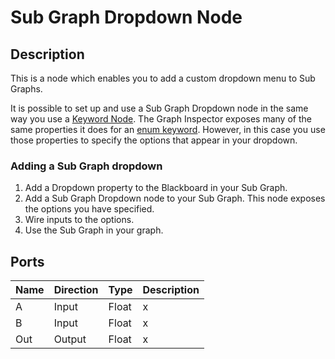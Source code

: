 # Sub Graph Dropdown Node


## Description
This is a node which enables you to add a custom dropdown menu to Sub Graphs.

It is possible to set up and use a Sub Graph Dropdown node in the same way you use a [Keyword Node](Keyword-Node). The Graph Inspector exposes many of the same properties it does for an [enum keyword](Keywords). However, in this case you use those properties to specify the options that appear in your dropdown.

### Adding a Sub Graph dropdown

1. Add a Dropdown property to the Blackboard in your Sub Graph.
2. Add a Sub Graph Dropdown node to your Sub Graph. This node exposes the options you have specified.
3. Wire inputs to the options.
4. Use the Sub Graph in your graph.

## Ports

| **Name**     | **Direction** | **Type** | **Description**  |
| :---         | :---          | :------  |   :----------    |
| A            | Input         | Float    |        x         |
| B            | Input         | Float    |        x         |
| Out          | Output        | Float    |        x         |

